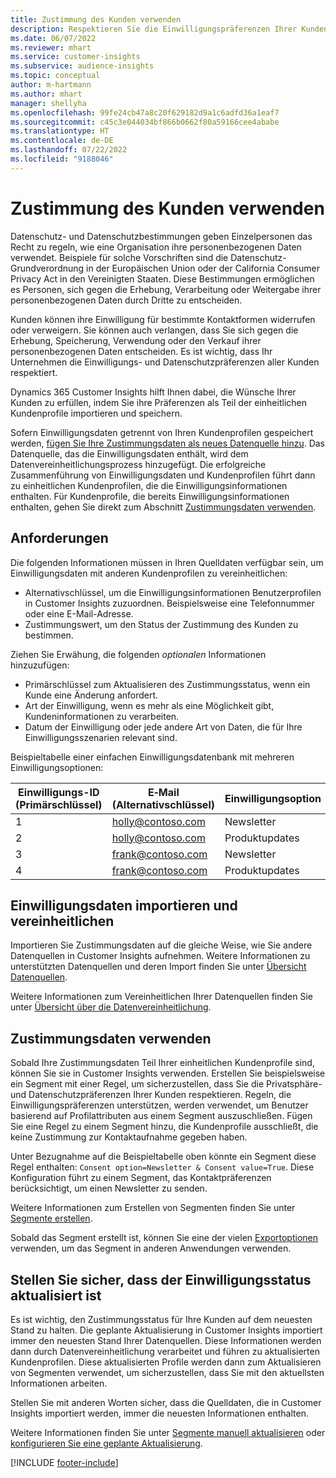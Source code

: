 ```yaml
---
title: Zustimmung des Kunden verwenden
description: Respektieren Sie die Einwilligungspräferenzen Ihrer Kunden in Customer Insights, indem Sie Einwilligungsdaten importieren.
ms.date: 06/07/2022
ms.reviewer: mhart
ms.service: customer-insights
ms.subservice: audience-insights
ms.topic: conceptual
author: m-hartmann
ms.author: mhart
manager: shellyha
ms.openlocfilehash: 99fe24cb47a8c20f629182d9a1c6adfd36a1eaf7
ms.sourcegitcommit: c45c3e044034bf866b0662f80a59166cee4ababe
ms.translationtype: HT
ms.contentlocale: de-DE
ms.lasthandoff: 07/22/2022
ms.locfileid: "9188046"
---
```

# <a name="use-customer-consent"></a>Zustimmung des Kunden verwenden

Datenschutz- und Datenschutzbestimmungen geben Einzelpersonen das Recht zu regeln, wie eine Organisation ihre personenbezogenen Daten verwendet. Beispiele für solche Vorschriften sind die Datenschutz-Grundverordnung in der Europäischen Union oder der California Consumer Privacy Act in den Vereinigten Staaten. Diese Bestimmungen ermöglichen es Personen, sich gegen die Erhebung, Verarbeitung oder Weitergabe ihrer personenbezogenen Daten durch Dritte zu entscheiden.  

Kunden können ihre Einwilligung für bestimmte Kontaktformen widerrufen oder verweigern. Sie können auch verlangen, dass Sie sich gegen die Erhebung, Speicherung, Verwendung oder den Verkauf ihrer personenbezogenen Daten entscheiden. Es ist wichtig, dass Ihr Unternehmen die Einwilligungs- und Datenschutzpräferenzen aller Kunden respektiert.  

Dynamics 365 Customer Insights hilft Ihnen dabei, die Wünsche Ihrer Kunden zu erfüllen, indem Sie ihre Präferenzen als Teil der einheitlichen Kundenprofile importieren und speichern.

Sofern Einwilligungsdaten getrennt von Ihren Kundenprofilen gespeichert werden, [fügen Sie Ihre Zustimmungsdaten als neues Datenquelle hinzu](#import-and-unify-consent-data). Das Datenquelle, das die Einwilligungsdaten enthält, wird dem Datenvereinheitlichungsprozess hinzugefügt. Die erfolgreiche Zusammenführung von Einwilligungsdaten und Kundenprofilen führt dann zu einheitlichen Kundenprofilen, die die Einwilligungsinformationen enthalten. Für Kundenprofile, die bereits Einwilligungsinformationen enthalten, gehen Sie direkt zum Abschnitt [Zustimmungsdaten verwenden](#use-consent-data).

## <a name="prerequisites"></a>Anforderungen

Die folgenden Informationen müssen in Ihren Quelldaten verfügbar sein, um Einwilligungsdaten mit anderen Kundenprofilen zu vereinheitlichen:

- Alternativschlüssel, um die Einwilligungsinformationen Benutzerprofilen in Customer Insights zuzuordnen. Beispielsweise eine Telefonnummer oder eine E-Mail-Adresse.
- Zustimmungswert, um den Status der Zustimmung des Kunden zu bestimmen.

Ziehen Sie Erwähung, die folgenden *optionalen* Informationen hinzuzufügen:

- Primärschlüssel zum Aktualisieren des Zustimmungsstatus, wenn ein Kunde eine Änderung anfordert.
- Art der Einwilligung, wenn es mehr als eine Möglichkeit gibt, Kundeninformationen zu verarbeiten.
- Datum der Einwilligung oder jede andere Art von Daten, die für Ihre Einwilligungsszenarien relevant sind.

Beispieltabelle einer einfachen Einwilligungsdatenbank mit mehreren Einwilligungsoptionen:

|Einwilligungs-ID (Primärschlüssel)   |E‑Mail (Alternativschlüssel)  |Einwilligungsoption  |Einwilligungswert  |
|---------|---------|---------|---------|
|1    |  holly@contoso.com       |  Newsletter       |  False       |
|2    |  holly@contoso.com       |  Produktupdates       |  true       |
|3    |  frank@contoso.com       |  Newsletter       | true        |
|4    |  frank@contoso.com       |  Produktupdates       |  False       |

## <a name="import-and-unify-consent-data"></a>Einwilligungsdaten importieren und vereinheitlichen

Importieren Sie Zustimmungsdaten auf die gleiche Weise, wie Sie andere Datenquellen in Customer Insights aufnehmen. Weitere Informationen zu unterstützten Datenquellen und deren Import finden Sie unter [Übersicht Datenquellen](data-sources.md).

Weitere Informationen zum Vereinheitlichen Ihrer Datenquellen finden Sie unter [Übersicht über die Datenvereinheitlichung](data-unification.md).

## <a name="use-consent-data"></a>Zustimmungsdaten verwenden

Sobald Ihre Zustimmungsdaten Teil Ihrer einheitlichen Kundenprofile sind, können Sie sie in Customer Insights verwenden. Erstellen Sie beispielsweise ein Segment mit einer Regel, um sicherzustellen, dass Sie die Privatsphäre- und Datenschutzpräferenzen Ihrer Kunden respektieren. Regeln, die Einwilligungspräferenzen unterstützen, werden verwendet, um Benutzer basierend auf Profilattributen aus einem Segment auszuschließen. Fügen Sie eine Regel zu einem Segment hinzu, die Kundenprofile ausschließt, die keine Zustimmung zur Kontaktaufnahme gegeben haben.

Unter Bezugnahme auf die Beispieltabelle oben könnte ein Segment diese Regel enthalten: `Consent option=Newsletter & Consent value=True`. Diese Konfiguration führt zu einem Segment, das Kontaktpräferenzen berücksichtigt, um einen Newsletter zu senden.

Weitere Informationen zum Erstellen von Segmenten finden Sie unter [Segmente erstellen](segment-builder.md).

Sobald das Segment erstellt ist, können Sie eine der vielen [Exportoptionen](export-destinations.md) verwenden, um das Segment in anderen Anwendungen verwenden.

## <a name="ensure-updated-consent-status"></a>Stellen Sie sicher, dass der Einwilligungsstatus aktualisiert ist

Es ist wichtig, den Zustimmungsstatus für Ihre Kunden auf dem neuesten Stand zu halten. Die geplante Aktualisierung in Customer Insights importiert immer den neuesten Stand Ihrer Datenquellen. Diese Informationen werden dann durch Datenvereinheitlichung verarbeitet und führen zu aktualisierten Kundenprofilen. Diese aktualisierten Profile werden dann zum Aktualisieren von Segmenten verwendet, um sicherzustellen, dass Sie mit den aktuellsten Informationen arbeiten.

Stellen Sie mit anderen Worten sicher, dass die Quelldaten, die in Customer Insights importiert werden, immer die neuesten Informationen enthalten.

Weitere Informationen finden Sie unter [Segmente manuell aktualisieren](segments.md#refresh-segments) oder [konfigurieren Sie eine geplante Aktualisierung](system.md#schedule-tab).

[!INCLUDE [footer-include](includes/footer-banner.md)]
